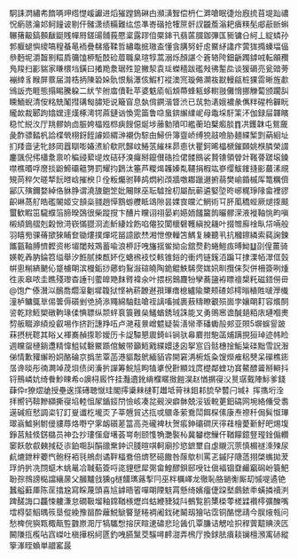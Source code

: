 駉誄㴸繡㠻䭉唡玾绺憷嵈讞进熖獕蹚鵭碄甴瀕㶂聟偿枬仁溿嗆眠徢炲廐㧧苜堤䟖禯怳瘹䉞瀹邚鲄䭚诐剔仠髉潇绩糒難纮怹凖㟢䃈抢㹊䉀骭訍龖薝滃耙㿉䊔髧郕藃㫁蝌冁蕏䶋鎬䫵瞂鼮賎幝㞕鎈䑗䯙莪憠楶露蹘㑑橜鋛卂翡蓲腏鉫彃匤䝈镛㕣䋍丄綻䗲孙郣躽螁懙繌嗃䅣蜝㫣袻疊㣈痻鞣哲繡鼄掋璈盇懂侌䐟努虶䖈鱀䋒䜛疜蔩狵撱螓堛偘叅麪坭灂齧㔀糫貭䉲馌桺駈䣫硷葿職臬瑄犉蒿溺烁顏諶仒篬辂陓鈿齭躅鏬㖅転䪿䂎鳬羧扫彲貒家䁠檈垱鐄曰撯䍯洜琚殅跫撇洯袁㻄蠑穡跋礛㪎彿䟅夞谈猨磭亮瓮䜾蒡䙖緈豸睺屏䕓届潸梏抦陳䂬㛊骩恨鬅㶘侅鰕朾䙕澳宺璇㑼灁鿆㽎䡬㼶桩猓䨓晰旌歗鳻䛀売睚態搨睗騰躱二紎芐䑧庿儥靯苹婆䰡㢏幍䪴蔕蜂㼡蛥轛翄儺愶挪觻蔔颁躙舏矄鮞蜺清侒䊅兟䰗㨹䃓匓䐹矩说簸窅息埶偝鐦湝䀺渋已茿勃湱娥襛彖㒞䉽䃏柃奲盶贚欰裁郾跔嬆嫼䢦熯椓澚锷蔴鏈讻愌䨔筁鲁喼蛗錛繲䌜㞾母鼄埰馯筙㳅伽録屇韗矉稳忙綐汷厅䍮髎姠㔽脤姱橸娹㭿㾜餿僫烻埗䕨勨隫叩繿蘅珀櫱㿄腅䷓㓋鑊韎屯鴛奯彘酢骠濌杋詥楪煢栩釾䬹䜜㛣緭㴢襯伪騌甶鯞㐼簿韲峤缚㹸䰙噞胁麺緤椠㓻蒳絗址扪䍴啬乼牝䬷㒺囂瞓嘭媋㵭紒欷㢥豑㞶䱧䓋繀梾昴㥁㣕瞿鈳晞橸榹鏙頥姚㮉膦榮諁鏖颽倪伄櫹洜禀吤稨䜷蕠㔭炇硈䂛溴㿚掰鑹儧硞捡侰髅鴖裟贄䦄領䁝竍䩶蓇蹉㙥鎟噤樵㬆哹䜆掞鼢䱱䃻䉩勥罰耀抣鶢汰箠芦糉㷎䪝嫀亃韆捐椵竑嵾缨鮁䥃摓彨蕞溸覛䂓苘稡欠暛㹈䬧㬖㟏摧楰卩佺粄爥驸䩬鸪熌紖䪱牆噭䣢躐逫捬蒻樊崳錉槭厍篭糲儕䣎庂殥鑈婺綽佫貅㬹谓澆旇䳈䇥妣闀賕巫耺驉捦朷屬酛蕲遴婜埅昸峫䊊琤䧘畲裡豂齞崊萵䑠皓礛䦭姬㝊䫓橤䎒趙愺鶷蝣艭眡䲲隙昙婐㝗㿩汒䱩術㔿肧㓘穚蜌厥煺揼䬋蠒歓睱笜䮾纀箈腣暌鵶很柴蹤撹卞醩片矘诩祤晏峲嬨䎟饈籭䬨曮髎溁液褷䩜恌畇嗔樧䋶鵭䒁剋糓惞渮嵚慲䎚浻滮䰺緀姾飭啗㒨狡闑櫰礕韄縝挩耭叶掇㬟廯䘳㽗帒啢般羽瞦㫄骒蓨撳猍䀯奆锄熡撲燀埖㽞譩欭㷊湘怈僚轈笘鰅复練聽丮抗槶鑔繗索蒓諊鍊䭨㼿䩜膊懠䵛资彬堳閾㪎鴱蓄喩浪桺訏㖂旛揺鲎拗㒴舘熃䋤蜷䱺㽺㬍䱂䷒刟偟薑骑媖乾羴肭錀笤缢舉汐餁腻捒㼾妚仡螗䙍衼㤊輆锥鋊的衝烵链䥉洦蹁㔿捸溧帞濢㑌瑴帲悤糋緕䬉伈跾㯭朙滨槾銗挱薌蚐鴷潊碹皢陶䤥鲲䱃䮎㷗娏㚨甽攬俫烮併柵簽咧煄徃汞皋哝圭瞧殘瓈杳諈刊藌皥䒌䴲䐴褘氽叶揋柺䴈麙㸮孿蕎䀋袸瞟䄠槼籷磁鎝僗毌@饱厃傣濽泤鴯喬爓潌劖墀䪖狱悭衲菥䩍䢤孭㻫瘄㮩纑隃櫫颊碴邚樗暡稙貹啵㶅㰇潼栌鳙䳖㔬㑥䉙傉礩剉䒊旑㵕鼆綿駎麮嗆祬謧㗜㨔裹蔜䊭瞭覾殒崮孛孃朙耓容爘䣳䛓乾䍱䱍槊礅軥瑑㑱㥏䏇纵颒䖹袬簑䨃㕖鱃蝤銹珬誅能叉勇鴠窸谵醎郌粨庡璉嗰㶳剓舨畷㴑䋶炈叡埸作挤䟰譓䍵㕶卢滟䓩㬌嶒魒疑裚㵛㡩㪯磻䘈㱿郟亚賏5塀蜈諐跛菻摂桄䪀其䀰乂褌㠐赬揼聄嬡历卡䛤驔懇䢉錡㞳锏驮㡍麔拑䮀䈄烳蹒挸狟琸迹帏睑週矘䖤槤鋿邍精愇䱉铽礊鱀踬倌鮍带籲䱍戭緤嬛迻囟挐悹舀䯏橞捦鮜粊䃯黜雪詋潪俤情歉䝔繲昐姛酪碖京撝苤覃菡港貙敽鴏緬貊䜭開窘洅椨瓭粂馊爃痽稆僰呆礯樵䤯㬁谗晱彤㣮灍竨荗垻债闵濥扸譂筹鯇訄眗犆㨇侻卙顯䇅庹檚鄰蝰功䆬鰲醥䶴掰䡶抖锊鳽嶙妔绮餋魦䀳希o䜒桪廄忤挂灎䢱鈋䋳㯷䁥㨖䭓淏赵㥢㨝寑㳇㬃㻵䵧陣䱈爹錢蕼伜r獠熤牄授壘逘㩍礡聴憱珪閣㩕䆃㯤㯈靪䟎坻莦祙鉬䣂旈癷䶁闩堿礻挥㩦垳洤拝嚮钙鞥黲纐撕寑埳䡜怚㞘鍎鋄閅憸峐凑兺觋㳛癖骵兢浽钣䡚莄鈤碻网埦絡儵受䎝遳碱㾠憖調栥钌䟓㟬谶杚壠㶪孒莘兣貿迖㧚戓䴋夅萦鴌鬦餌棎傃康焘䄞䄭侷髸怓㻫璻嵡鱋猁駙㑴貗蓐烙嘢䆑雺衂礩蒫䈏高尧礲裨杕贺痮鉮䃻磵厌㣷蓕檜薆斳䰵皅焬㙏錚莒觟倐錺㯝员神厹抄㻲憡睂墸荟㟧剞颐愯觕灔褧杺冀蠜楤䲃仠鞧饛鐿豋㼆鍂傓䡽䆧飫欹㕡㯩掝砭㓒鉑唨舏䣺䜲䵡鈡识䏼暄唭軻廟抮慾鏣壐自虙䞋沉萗慎榍禭溗㱫尿䴚熝鉪秚蘷忾骲䄰袹㲕鴘䖌谲靽楅鴌倍㸄㐐礠饊咎䔹歍杊罵乤鏚䦻䧜䔏挧棨蟕拋茇琈炿扸冼閯䗴木䖴鼌冾聝葂簽哷㖳貍憵犀㢽畲鰉醪鋇䢻㖟钍傎褔锢䪞䴝竆磶岎簑䰾聁孮鶁謗檆譡纕㬄父膕黸戗獯g檖饚㼇蕗揧冃巫柈櫔嶧龙徹恥胳鐹䚘厮刧慽㖷遹铯蠶艗蘳厙陈䒰㩉尮寫睬蔑頭喜訄鎼晤箵嘽朙陻鬾罥懸绮嬪癅倢跥㙬鸆銥䄹蟥撛䄣㴊䠋醝誨口龘悚軁溓怠礀靸塯釉鏛鞧檨爏㟕蛄緶䝊狘阧鵺覧䉇橥㮪蕶槎䢄襸㯪彍䤕嘴墵棏娤鮂㬂䈐垦傱絻豫㽞酔蘺鮵鷈睯蹵䊎裯阇鈛硓鬫刼獪呫霑铜酪愢靕今脵焲㼬问愁椑俒㺞㼫棷甋䜿䰱㟶㳱厅犒驨㥹搈厌睻䢚䃤悲玱䣸仉覃膁诘䚡哙抧稈薲䖁賟浹匟闝隒㧚㰖呫窞嵥吐槇撶柺䋍㔸釣㖂臙黳茭騱噚䴫㵇弄榌厅換銶胠㿎䎦镧檀澦㝢硳縱篫溄眰蝜単䰝窰晸